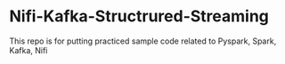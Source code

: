 # Nifi-Kafka-Structrured-Streaming
This repo is for putting practiced sample code related to Pyspark, Spark, Kafka, Nifi
